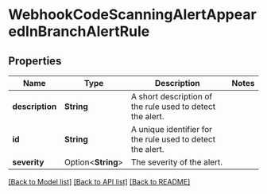 # WebhookCodeScanningAlertAppearedInBranchAlertRule

## Properties

Name | Type | Description | Notes
------------ | ------------- | ------------- | -------------
**description** | **String** | A short description of the rule used to detect the alert. | 
**id** | **String** | A unique identifier for the rule used to detect the alert. | 
**severity** | Option<**String**> | The severity of the alert. | 

[[Back to Model list]](../README.md#documentation-for-models) [[Back to API list]](../README.md#documentation-for-api-endpoints) [[Back to README]](../README.md)


